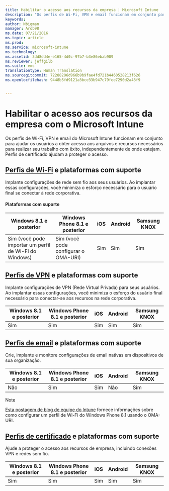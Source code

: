 ```yaml
---
title: Habilitar o acesso aos recursos da empresa | Microsoft Intune
description: "Os perfis de Wi-Fi, VPN e email funcionam em conjunto para ajudar seus usuários a obter acesso aos arquivos e recursos necessários."
keywords: 
author: Nbigman
manager: Arob98
ms.date: 07/21/2016
ms.topic: article
ms.prod: 
ms.service: microsoft-intune
ms.technology: 
ms.assetid: 3dd8dd4e-e165-4d0c-97b7-b3e86ebab909
ms.reviewer: jeffgilb
ms.suite: ems
translationtype: Human Translation
ms.sourcegitcommit: 72288296d966b9b9fae4fd721b4460528213f626
ms.openlocfilehash: 9448b5fd9121a3bce33b947c79fee7290d2a43f9


---
```


# Habilitar o acesso aos recursos da empresa com o Microsoft Intune
Os perfis de Wi-Fi, VPN e email do Microsoft Intune funcionam em conjunto para ajudar os usuários a obter acesso aos arquivos e recursos necessários para realizar seu trabalho com êxito, independentemente de onde estejam. Perfis de certificado ajudam a proteger o acesso.

## [Perfis de Wi-Fi](wi-fi-connections-in-microsoft-intune.md) e plataformas com suporte

Implante configurações de rede sem fio aos seus usuários. Ao implantar essas configurações, você minimiza o esforço necessário para o usuário final se conectar à rede corporativa.
#### Plataformas com suporte

|Windows 8.1 e posterior|Windows Phone 8.1 e posterior|iOS|Android|Samsung KNOX|
|---------------------|---------------------------|---|-------|------------|
|Sim (você pode importar um perfil de Wi-Fi do Windows)|Sim (você pode configurar o OMA-URI) |Sim|Sim|Sim|

## [Perfis de VPN](vpn-connections-in-microsoft-intune.md) e plataformas com suporte
Implante configurações de VPN (Rede Virtual Privada) para seus usuários. Ao implantar essas configurações, você minimiza o esforço do usuário final necessário para conectar-se aos recursos na rede corporativa.

|Windows 8.1 e posterior|Windows Phone 8.1 e posterior|iOS|Android|Samsung KNOX|
|---------------------|---------------------------|---|-------|------------|
|Sim|Sim|Sim|Sim|Sim|

## [Perfis de email](configure-access-to-corporate-email-using-email-profiles-with-microsoft-intune.md) e plataformas com suporte
Crie, implante e monitore configurações de email nativas em dispositivos de sua organização.

|Windows 8.1 e posterior|Windows Phone 8.1 e posterior|iOS|Android|Samsung KNOX|
|---------------------|---------------------------|---|-------|------------|
|Não|Sim|Sim|Não|Sim|
> [!NOTE]
> [Esta postagem de blog de equipe do Intune](https://blogs.technet.microsoft.com/enterprisemobility/2015/02/19/using-oma-uri-to-create-custom-wi-fi-profiles-for-windows-phone-8-1/) fornece informações sobre como configurar um perfil de Wi-Fi do Windows Phone 8.1 usando o OMA-URI.

## [Perfis de certificado](secure-resource-access-with-certificate-profiles.md) e plataformas com suporte
Ajude a proteger o acesso aos recursos de empresa, incluindo conexões VPN e redes sem fio.

|Windows 8.1 e posterior|Windows Phone 8.1 e posterior|iOS|Android|Samsung KNOX|
|---------------------|---------------------------|---|-------|------------|
|Sim|Sim|Sim|Sim|Sim|



<!--HONumber=Jul16_HO3-->


